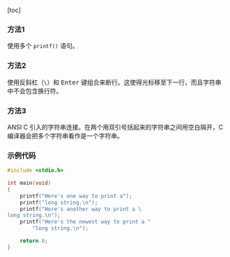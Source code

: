 [toc]

### 方法1

使用多个 `printf()` 语句。

### 方法2

使用反斜杠（`\`）和 <kbd>Enter</kbd> 键组合来断行。这使得光标移至下一行，而且字符串中不会包含换行符。

### 方法3

ANSI C 引入的字符串连接。在两个用双引号括起来的字符串之间用空白隔开，C 编译器会把多个字符串看作是一个字符串。

### 示例代码

```c
#include <stdio.h>

int main(void)
{
    printf("Here's one way to print a");
    printf("long string.\n");
    printf("Here's another way to print a \
long string.\n");
    printf("Here's the newest way to print a "
        "long string.\n");

    return 0;
}
```



